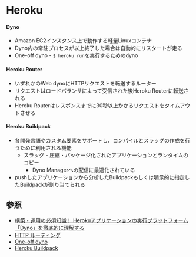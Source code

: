 # Heroku
#### Dyno
- Amazon EC2インスタンス上で動作する軽量Linuxコンテナ
- Dyno内の常駐プロセスが以上終了した場合は自動的にリスタートが走る
- One-off dyno - `$ heroku run`を実行するためのdyno

#### Heroku Router
- いずれかのWeb dynoにHTTPリクエストを転送するルーター
- リクエストはロードバランサによって受信された後Heroku Routerに転送される
- Heroku Routerはレスポンスまでに30秒以上かかるリクエストをタイムアウトさせる

#### Heroku Buildpack
- 各開発言語やカスタム要素をサポートし、コンパイルとスラッグの作成を行うために利用される機能
  - スラッグ - 圧縮・パッケージ化されたアプリケーションとランタイムのコピー
    - Dyno Managerへの配信に最適化されている
- pushしたアプリケーションから分析したBuildpackもしくは明示的に指定したBuildpackが割り当てられる

## 参照
- [構築・運用の必須知識！ Herokuアプリケーションの実行プラットフォーム「Dyno」を徹底的に理解する](https://codezine.jp/article/detail/8344)
- [HTTP ルーティング](https://devcenter.heroku.com/ja/articles/http-routing)
- [One-off dyno](https://devcenter.heroku.com/ja/articles/one-off-dynos)
- [Heroku Buildpack](https://jp.heroku.com/elements/buildpacks)
